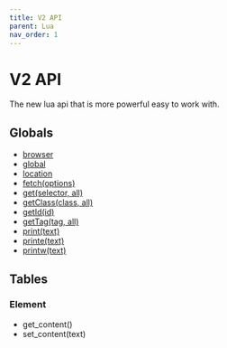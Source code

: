 ```yaml
---
title: V2 API
parent: Lua
nav_order: 1
---
```

# V2 API
The new lua api that is more powerful easy to work with.

## Globals
- [browser](globals/browser.md)
- [global](globals/global.md)
- [location](globals/location.md)
- [fetch(options)](globals/fetch.md)
- [get(selector, all)](globals/get.md)
- [getClass(class, all)](globals/getclass.md)
- [getId(id)](globals/getid.md)
- [getTag(tag, all)](globals/gettag.md)
- [print(text)](globals/print.md)
- [printe(text)](globals/printe.md)
- [printw(text)](globals/printw.md)

## Tables
### Element
- get_content()
- set_content(text)